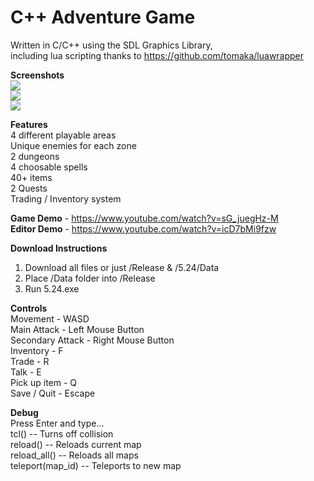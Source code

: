 # C++ Adventure Game

Written in C/C++ using the SDL Graphics Library,  
including lua scripting thanks to https://github.com/tomaka/luawrapper  

**Screenshots**  
![](https://github.com/willardt/2D-Adventure-Game/blob/master/Screenshots/ss1.png?raw=true "")  
![](https://github.com/willardt/2D-Adventure-Game/blob/master/Screenshots/ss2.png?raw=true "")  
![](https://github.com/willardt/2D-Adventure-Game/blob/master/Screenshots/ss3.png?raw=true "")  

**Features**  
4 different playable areas  
Unique enemies for each zone  
2 dungeons  
4 choosable spells  
40+ items  
2 Quests  
Trading / Inventory system  

**Game Demo** - https://www.youtube.com/watch?v=sG_juegHz-M  
**Editor Demo** - https://www.youtube.com/watch?v=icD7bMi9fzw

**Download Instructions**  
1. Download all files or just /Release & /5.24/Data  
2. Place /Data folder into /Release  
3. Run 5.24.exe  

**Controls**  
Movement - WASD  
Main Attack - Left Mouse Button  
Secondary Attack - Right Mouse Button  
Inventory - F  
Trade - R  
Talk - E  
Pick up item - Q  
Save / Quit - Escape  

**Debug**  
Press Enter and type...  
tcl() -- Turns off collision  
reload() -- Reloads current map  
reload_all() -- Reloads all maps  
teleport(map_id) -- Teleports to new map  
